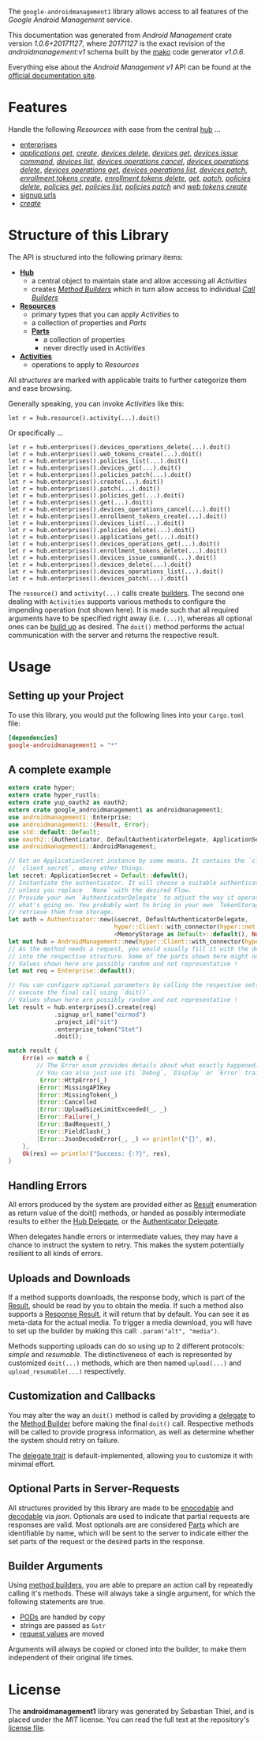 <!---
DO NOT EDIT !
This file was generated automatically from 'src/mako/api/README.md.mako'
DO NOT EDIT !
-->
The `google-androidmanagement1` library allows access to all features of the *Google Android Management* service.

This documentation was generated from *Android Management* crate version *1.0.6+20171127*, where *20171127* is the exact revision of the *androidmanagement:v1* schema built by the [mako](http://www.makotemplates.org/) code generator *v1.0.6*.

Everything else about the *Android Management* *v1* API can be found at the
[official documentation site](https://developers.google.com/android/management).
# Features

Handle the following *Resources* with ease from the central [hub](https://docs.rs/google-androidmanagement1/1.0.6+20171127/google_androidmanagement1/struct.AndroidManagement.html) ... 

* [enterprises](https://docs.rs/google-androidmanagement1/1.0.6+20171127/google_androidmanagement1/struct.Enterprise.html)
 * [*applications get*](https://docs.rs/google-androidmanagement1/1.0.6+20171127/google_androidmanagement1/struct.EnterpriseApplicationGetCall.html), [*create*](https://docs.rs/google-androidmanagement1/1.0.6+20171127/google_androidmanagement1/struct.EnterpriseCreateCall.html), [*devices delete*](https://docs.rs/google-androidmanagement1/1.0.6+20171127/google_androidmanagement1/struct.EnterpriseDeviceDeleteCall.html), [*devices get*](https://docs.rs/google-androidmanagement1/1.0.6+20171127/google_androidmanagement1/struct.EnterpriseDeviceGetCall.html), [*devices issue command*](https://docs.rs/google-androidmanagement1/1.0.6+20171127/google_androidmanagement1/struct.EnterpriseDeviceIssueCommandCall.html), [*devices list*](https://docs.rs/google-androidmanagement1/1.0.6+20171127/google_androidmanagement1/struct.EnterpriseDeviceListCall.html), [*devices operations cancel*](https://docs.rs/google-androidmanagement1/1.0.6+20171127/google_androidmanagement1/struct.EnterpriseDeviceOperationCancelCall.html), [*devices operations delete*](https://docs.rs/google-androidmanagement1/1.0.6+20171127/google_androidmanagement1/struct.EnterpriseDeviceOperationDeleteCall.html), [*devices operations get*](https://docs.rs/google-androidmanagement1/1.0.6+20171127/google_androidmanagement1/struct.EnterpriseDeviceOperationGetCall.html), [*devices operations list*](https://docs.rs/google-androidmanagement1/1.0.6+20171127/google_androidmanagement1/struct.EnterpriseDeviceOperationListCall.html), [*devices patch*](https://docs.rs/google-androidmanagement1/1.0.6+20171127/google_androidmanagement1/struct.EnterpriseDevicePatchCall.html), [*enrollment tokens create*](https://docs.rs/google-androidmanagement1/1.0.6+20171127/google_androidmanagement1/struct.EnterpriseEnrollmentTokenCreateCall.html), [*enrollment tokens delete*](https://docs.rs/google-androidmanagement1/1.0.6+20171127/google_androidmanagement1/struct.EnterpriseEnrollmentTokenDeleteCall.html), [*get*](https://docs.rs/google-androidmanagement1/1.0.6+20171127/google_androidmanagement1/struct.EnterpriseGetCall.html), [*patch*](https://docs.rs/google-androidmanagement1/1.0.6+20171127/google_androidmanagement1/struct.EnterprisePatchCall.html), [*policies delete*](https://docs.rs/google-androidmanagement1/1.0.6+20171127/google_androidmanagement1/struct.EnterprisePolicyDeleteCall.html), [*policies get*](https://docs.rs/google-androidmanagement1/1.0.6+20171127/google_androidmanagement1/struct.EnterprisePolicyGetCall.html), [*policies list*](https://docs.rs/google-androidmanagement1/1.0.6+20171127/google_androidmanagement1/struct.EnterprisePolicyListCall.html), [*policies patch*](https://docs.rs/google-androidmanagement1/1.0.6+20171127/google_androidmanagement1/struct.EnterprisePolicyPatchCall.html) and [*web tokens create*](https://docs.rs/google-androidmanagement1/1.0.6+20171127/google_androidmanagement1/struct.EnterpriseWebTokenCreateCall.html)
* [signup urls](https://docs.rs/google-androidmanagement1/1.0.6+20171127/google_androidmanagement1/struct.SignupUrl.html)
 * [*create*](https://docs.rs/google-androidmanagement1/1.0.6+20171127/google_androidmanagement1/struct.SignupUrlCreateCall.html)




# Structure of this Library

The API is structured into the following primary items:

* **[Hub](https://docs.rs/google-androidmanagement1/1.0.6+20171127/google_androidmanagement1/struct.AndroidManagement.html)**
    * a central object to maintain state and allow accessing all *Activities*
    * creates [*Method Builders*](https://docs.rs/google-androidmanagement1/1.0.6+20171127/google_androidmanagement1/trait.MethodsBuilder.html) which in turn
      allow access to individual [*Call Builders*](https://docs.rs/google-androidmanagement1/1.0.6+20171127/google_androidmanagement1/trait.CallBuilder.html)
* **[Resources](https://docs.rs/google-androidmanagement1/1.0.6+20171127/google_androidmanagement1/trait.Resource.html)**
    * primary types that you can apply *Activities* to
    * a collection of properties and *Parts*
    * **[Parts](https://docs.rs/google-androidmanagement1/1.0.6+20171127/google_androidmanagement1/trait.Part.html)**
        * a collection of properties
        * never directly used in *Activities*
* **[Activities](https://docs.rs/google-androidmanagement1/1.0.6+20171127/google_androidmanagement1/trait.CallBuilder.html)**
    * operations to apply to *Resources*

All *structures* are marked with applicable traits to further categorize them and ease browsing.

Generally speaking, you can invoke *Activities* like this:

```Rust,ignore
let r = hub.resource().activity(...).doit()
```

Or specifically ...

```ignore
let r = hub.enterprises().devices_operations_delete(...).doit()
let r = hub.enterprises().web_tokens_create(...).doit()
let r = hub.enterprises().policies_list(...).doit()
let r = hub.enterprises().devices_get(...).doit()
let r = hub.enterprises().policies_patch(...).doit()
let r = hub.enterprises().create(...).doit()
let r = hub.enterprises().patch(...).doit()
let r = hub.enterprises().policies_get(...).doit()
let r = hub.enterprises().get(...).doit()
let r = hub.enterprises().devices_operations_cancel(...).doit()
let r = hub.enterprises().enrollment_tokens_create(...).doit()
let r = hub.enterprises().devices_list(...).doit()
let r = hub.enterprises().policies_delete(...).doit()
let r = hub.enterprises().applications_get(...).doit()
let r = hub.enterprises().devices_operations_get(...).doit()
let r = hub.enterprises().enrollment_tokens_delete(...).doit()
let r = hub.enterprises().devices_issue_command(...).doit()
let r = hub.enterprises().devices_delete(...).doit()
let r = hub.enterprises().devices_operations_list(...).doit()
let r = hub.enterprises().devices_patch(...).doit()
```

The `resource()` and `activity(...)` calls create [builders][builder-pattern]. The second one dealing with `Activities` 
supports various methods to configure the impending operation (not shown here). It is made such that all required arguments have to be 
specified right away (i.e. `(...)`), whereas all optional ones can be [build up][builder-pattern] as desired.
The `doit()` method performs the actual communication with the server and returns the respective result.

# Usage

## Setting up your Project

To use this library, you would put the following lines into your `Cargo.toml` file:

```toml
[dependencies]
google-androidmanagement1 = "*"
```

## A complete example

```Rust
extern crate hyper;
extern crate hyper_rustls;
extern crate yup_oauth2 as oauth2;
extern crate google_androidmanagement1 as androidmanagement1;
use androidmanagement1::Enterprise;
use androidmanagement1::{Result, Error};
use std::default::Default;
use oauth2::{Authenticator, DefaultAuthenticatorDelegate, ApplicationSecret, MemoryStorage};
use androidmanagement1::AndroidManagement;

// Get an ApplicationSecret instance by some means. It contains the `client_id` and 
// `client_secret`, among other things.
let secret: ApplicationSecret = Default::default();
// Instantiate the authenticator. It will choose a suitable authentication flow for you, 
// unless you replace  `None` with the desired Flow.
// Provide your own `AuthenticatorDelegate` to adjust the way it operates and get feedback about 
// what's going on. You probably want to bring in your own `TokenStorage` to persist tokens and
// retrieve them from storage.
let auth = Authenticator::new(&secret, DefaultAuthenticatorDelegate,
                              hyper::Client::with_connector(hyper::net::HttpsConnector::new(hyper_rustls::TlsClient::new())),
                              <MemoryStorage as Default>::default(), None);
let mut hub = AndroidManagement::new(hyper::Client::with_connector(hyper::net::HttpsConnector::new(hyper_rustls::TlsClient::new())), auth);
// As the method needs a request, you would usually fill it with the desired information
// into the respective structure. Some of the parts shown here might not be applicable !
// Values shown here are possibly random and not representative !
let mut req = Enterprise::default();

// You can configure optional parameters by calling the respective setters at will, and
// execute the final call using `doit()`.
// Values shown here are possibly random and not representative !
let result = hub.enterprises().create(req)
             .signup_url_name("eirmod")
             .project_id("sit")
             .enterprise_token("Stet")
             .doit();

match result {
    Err(e) => match e {
        // The Error enum provides details about what exactly happened.
        // You can also just use its `Debug`, `Display` or `Error` traits
         Error::HttpError(_)
        |Error::MissingAPIKey
        |Error::MissingToken(_)
        |Error::Cancelled
        |Error::UploadSizeLimitExceeded(_, _)
        |Error::Failure(_)
        |Error::BadRequest(_)
        |Error::FieldClash(_)
        |Error::JsonDecodeError(_, _) => println!("{}", e),
    },
    Ok(res) => println!("Success: {:?}", res),
}

```
## Handling Errors

All errors produced by the system are provided either as [Result](https://docs.rs/google-androidmanagement1/1.0.6+20171127/google_androidmanagement1/enum.Result.html) enumeration as return value of 
the doit() methods, or handed as possibly intermediate results to either the 
[Hub Delegate](https://docs.rs/google-androidmanagement1/1.0.6+20171127/google_androidmanagement1/trait.Delegate.html), or the [Authenticator Delegate](https://docs.rs/yup-oauth2/*/yup_oauth2/trait.AuthenticatorDelegate.html).

When delegates handle errors or intermediate values, they may have a chance to instruct the system to retry. This 
makes the system potentially resilient to all kinds of errors.

## Uploads and Downloads
If a method supports downloads, the response body, which is part of the [Result](https://docs.rs/google-androidmanagement1/1.0.6+20171127/google_androidmanagement1/enum.Result.html), should be
read by you to obtain the media.
If such a method also supports a [Response Result](https://docs.rs/google-androidmanagement1/1.0.6+20171127/google_androidmanagement1/trait.ResponseResult.html), it will return that by default.
You can see it as meta-data for the actual media. To trigger a media download, you will have to set up the builder by making
this call: `.param("alt", "media")`.

Methods supporting uploads can do so using up to 2 different protocols: 
*simple* and *resumable*. The distinctiveness of each is represented by customized 
`doit(...)` methods, which are then named `upload(...)` and `upload_resumable(...)` respectively.

## Customization and Callbacks

You may alter the way an `doit()` method is called by providing a [delegate](https://docs.rs/google-androidmanagement1/1.0.6+20171127/google_androidmanagement1/trait.Delegate.html) to the 
[Method Builder](https://docs.rs/google-androidmanagement1/1.0.6+20171127/google_androidmanagement1/trait.CallBuilder.html) before making the final `doit()` call. 
Respective methods will be called to provide progress information, as well as determine whether the system should 
retry on failure.

The [delegate trait](https://docs.rs/google-androidmanagement1/1.0.6+20171127/google_androidmanagement1/trait.Delegate.html) is default-implemented, allowing you to customize it with minimal effort.

## Optional Parts in Server-Requests

All structures provided by this library are made to be [enocodable](https://docs.rs/google-androidmanagement1/1.0.6+20171127/google_androidmanagement1/trait.RequestValue.html) and 
[decodable](https://docs.rs/google-androidmanagement1/1.0.6+20171127/google_androidmanagement1/trait.ResponseResult.html) via *json*. Optionals are used to indicate that partial requests are responses 
are valid.
Most optionals are are considered [Parts](https://docs.rs/google-androidmanagement1/1.0.6+20171127/google_androidmanagement1/trait.Part.html) which are identifiable by name, which will be sent to 
the server to indicate either the set parts of the request or the desired parts in the response.

## Builder Arguments

Using [method builders](https://docs.rs/google-androidmanagement1/1.0.6+20171127/google_androidmanagement1/trait.CallBuilder.html), you are able to prepare an action call by repeatedly calling it's methods.
These will always take a single argument, for which the following statements are true.

* [PODs][wiki-pod] are handed by copy
* strings are passed as `&str`
* [request values](https://docs.rs/google-androidmanagement1/1.0.6+20171127/google_androidmanagement1/trait.RequestValue.html) are moved

Arguments will always be copied or cloned into the builder, to make them independent of their original life times.

[wiki-pod]: http://en.wikipedia.org/wiki/Plain_old_data_structure
[builder-pattern]: http://en.wikipedia.org/wiki/Builder_pattern
[google-go-api]: https://github.com/google/google-api-go-client

# License
The **androidmanagement1** library was generated by Sebastian Thiel, and is placed 
under the *MIT* license.
You can read the full text at the repository's [license file][repo-license].

[repo-license]: https://github.com/Byron/google-apis-rsblob/master/LICENSE.md
